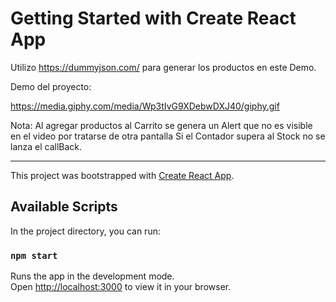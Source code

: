 # Getting Started with Create React App

Utilizo https://dummyjson.com/ para generar los productos en este Demo.

Demo del proyecto:

https://media.giphy.com/media/Wp3tIvG9XDebwDXJ40/giphy.gif

Nota: Al agregar productos al Carrito se genera un Alert que no es visible en el video por tratarse de otra pantalla
Si el Contador supera al Stock no se lanza el callBack.

--------------------

This project was bootstrapped with [Create React App](https://github.com/facebook/create-react-app).

## Available Scripts

In the project directory, you can run:

### `npm start`

Runs the app in the development mode.\
Open [http://localhost:3000](http://localhost:3000) to view it in your browser.

